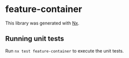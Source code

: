 # feature-container

This library was generated with [Nx](https://nx.dev).

## Running unit tests

Run `nx test feature-container` to execute the unit tests.
